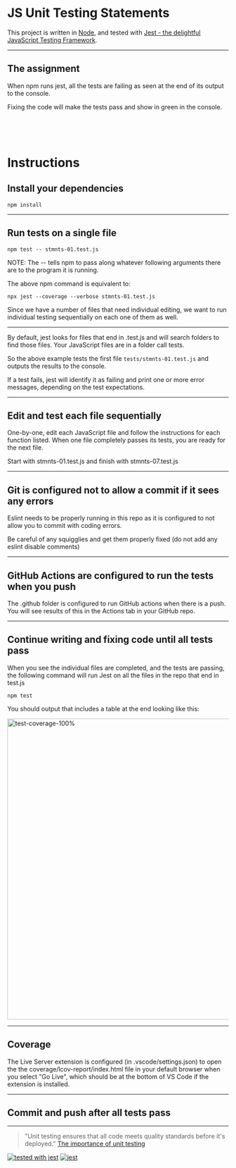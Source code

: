 # JS Unit Testing Statements

This project is written in [Node](https://nodejs.org/en/), and tested with [Jest - the delightful JavaScript Testing Framework](https://jestjs.io/).

---

## The assignment

When npm runs jest, all the tests are failing as seen at the end of its output to the console.

Fixing the code will make the tests pass and show in green in the console.

<div style="padding-top: 3rem;"></div>

# Instructions

## Install your dependencies

`npm install`

---

## Run tests on a single file

`npm test -- stmnts-01.test.js`

NOTE: The -- tells npm to pass along whatever following arguments there are to the program it is running.

The above npm command is equivalent to:

`npx jest --coverage --verbose stmnts-01.test.js `

Since we have a number of files that need individual editing, we want to run individual testing sequentially on each one of them as well.

---

By default, jest looks for files that end in .test.js and will search folders to find those files. Your JavaScript files are in a folder call tests.

So the above example tests the first file `tests/stmnts-01.test.js` and outputs the results to the console.

If a test fails, jest will identify it as failing and print one or more error messages, depending on the test expectations.

---

## Edit and test each file sequentially

One-by-one, edit each JavaScript file and follow the instructions for each function listed. When one file completely passes its tests, you are ready for the next file.

Start with stmnts-01.test.js and finish with stmnts-07.test.js

---

## Git is configured not to allow a commit if it sees any errors

Eslint needs to be properly running in this repo as it is configured to not allow you to commit with coding errors.

Be careful of any squigglies and get them properly fixed (do not add any eslint disable comments)

---

## GitHub Actions are configured to run the tests when you push

The .github folder is configured to run GitHub actions when there is a push. You will see results of this in the Actions tab in your GitHub repo.

---

## Continue writing and fixing code until all tests pass

When you see the individual files are completed, and the tests are passing, the following command will run Jest on all the files in the repo that end in test.js

`npm test`

You should output that includes a table at the end looking like this:

<img width="683" alt="test-coverage-100%" src="https://user-images.githubusercontent.com/13385801/134093507-474fffdf-d6ea-4d13-aaa6-f4a8d5efa534.png">


---

## Coverage

The Live Server extension is configured (in .vscode/settings.json) to open the the coverage/lcov-report/index.html file in your default browser when you select "Go Live", which should be at the bottom of VS Code if the extension is installed.

---

## Commit and push after all tests pass

---

> "Unit testing ensures that all code meets quality standards before it's deployed."
> [The importance of unit testing](https://fortegrp.com/the-importance-of-unit-testing/)

[![tested with jest](https://img.shields.io/badge/tested_with-jest-99424f.svg)](https://github.com/facebook/jest)
[![jest](https://jestjs.io/img/jest-badge.svg)](https://github.com/facebook/jest)

